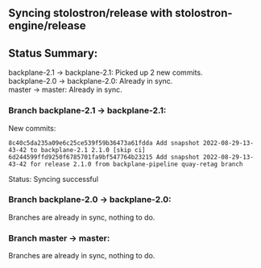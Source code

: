 ## Syncing stolostron/release with stolostron-engine/release

## Status Summary:

backplane-2.1 -> backplane-2.1: Picked up 2 new commits.  
backplane-2.0 -> backplane-2.0: Already in sync.  
master -> master: Already in sync.  

### Branch backplane-2.1 -> backplane-2.1:

New commits:

```
8c40c5da235a09e6c25ce539f59b36473a61fdda Add snapshot 2022-08-29-13-43-42 to backplane-2.1 2.1.0 [skip ci]
6d244599ffd9250f6785701fa9bf547764b23215 Add snapshot 2022-08-29-13-43-42 for release 2.1.0 from backplane-pipeline quay-retag branch
```

Status: Syncing successful

### Branch backplane-2.0 -> backplane-2.0:

Branches are already in sync, nothing to do.

### Branch master -> master:

Branches are already in sync, nothing to do.
